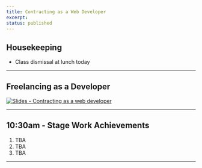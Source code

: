 ```yaml
---
title: Contracting as a Web Developer
excerpt: 
status: published
---
```


## Housekeeping
- Class dismissal at lunch today

---

## Freelancing as a Developer

[![Slides - Contracting as a web developer](/images/slides/contracting.png)](https://sait-wbdv.github.io/slides/w23/cpnt-265/contracting.html)

---

## 10:30am - Stage Work Achievements
1. TBA
2. TBA
3. TBA

---